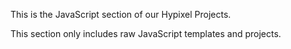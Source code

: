 This is the JavaScript section of our Hypixel Projects. 

This section only includes raw JavaScript templates and projects.
